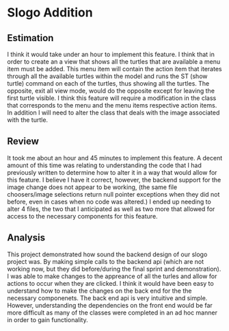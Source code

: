 Slogo Addition
===================

Estimation
-------------

I think it would take under an hour to implement this feature. I think that in order to create an a view that shows all the turtles that are available a menu item must be added. This menu item will contain the action item that iterates through all the available turtles within the model and runs the ST (show turtle) command on each of the turtles, thus showing all the turtles. The opposite, exit all view mode, would do the opposite except for leaving the first turtle visible. I think this feature will require a modification in the class that corresponds to the menu and the menu items respective action items. In addition I will need to alter the class that deals with the image associated with the turtle. 


Review
-------------------
It took me about an hour and 45 minutes to implement this feature. A decent amount of this time was relating to understanding the code that I had previously written to determine how to alter it in a way that would allow for this feature. I believe I have it correct, however, the backend support for the image change does not appear to be working, (the same file choosers/image selections return null pointer exceptions when they did not before, even in cases when no code was altered.) I ended up needing to alter 4 files, the two that I anticipated as well as two more that allowed for access to the necessary components for this feature. 



Analysis
-------------
This project demonstrated how sound the backend design of our slogo project was. By making simple calls to the backend api (which are not working now, but they did before/during the final sprint and demonstration). I was able to make changes to the appreance of all the turles and allow for actions to occur when they are clicked. I think it would have been easy to understand how to make the changes on the back end for the the necessary componenets. The back end api is very intuitive and simple. However, understanding the dependencies on the front end would be far more difficult as many of the classes were completed in an ad hoc manner in order to gain functionality. 